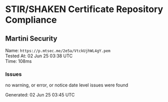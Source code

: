 # STIR/SHAKEN Certificate Repository Compliance

## Martini Security

Name: `https://p.mtsec.me/2e5a/VtckUjhWL4gY.pem`\
Tested At: 02 Jun 25 03:38 UTC\
Time: 108ms

### Issues

no warning, or error, or notice date level issues were found

Generated: 02 Jun 25 03:45 UTC
